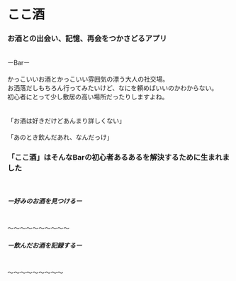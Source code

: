 # ここ酒 

### お酒との出会い、記憶、再会をつかさどるアプリ
 <br />
ーBarー
 <br />
 <br />
かっこいいお酒とかっこいい雰囲気の漂う大人の社交場。
 <br />
お洒落だしもちろん行ってみたいけど、なにを頼めばいいのかわからない。
 <br />
初心者にとって少し敷居の高い場所だったりしますよね。
 <br />
 <br />
 <br />
「お酒は好きだけどあんまり詳しくない」
 <br />
 <br />
「あのとき飲んだあれ、なんだっけ」
 <br />
 
### 「ここ酒」はそんなBarの初心者あるあるを解決するために生まれました
 <br />
 
##### ー好みのお酒を見つけるー
 <br />
〜〜〜〜〜〜〜〜〜〜
 <br />
 
##### ー飲んだお酒を記録するー
  <br />
 〜〜〜〜〜〜〜〜〜
  <br />






